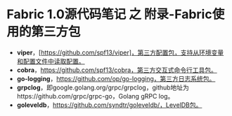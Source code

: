 # Fabric 1.0源代码笔记 之 附录-Fabric使用的第三方包

* **viper**，[https://github.com/spf13/viper]，第三方配置包，支持从环境变量和配置文件中读取配置。
* **cobra**，https://github.com/spf13/cobra，第三方交互式命令行工具包。
* **go-logging**，https://github.com/op/go-logging，第三方日志系统包。
* **grpclog**，即google.golang.org/grpc/grpclog，github地址为https://github.com/grpc/grpc-go，Golang gRPC log。
* **goleveldb**，https://github.com/syndtr/goleveldb/，LevelDB包。

